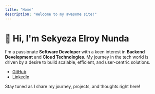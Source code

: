 ```yaml
---
title: "Home"
description: "Welcome to my awesome site!"
---
```


# 👋 Hi, I'm Sekyeza Elroy Nunda

I'm a passionate **Software  Developer** with a keen interest in **Backend Development** and **Cloud Technologies**. My journey in the tech world is driven by a desire to build scalable, efficient, and user-centric solutions.


- <i class="fab fa-github"></i> [GitHub](https://github.com/NundaElroy)  
- <i class="fab fa-linkedin"></i> [LinkedIn](https://www.linkedin.com/in/sekyeza-elroy-ab8398264/)  

Stay tuned as I share my journey, projects, and thoughts right here!
 
